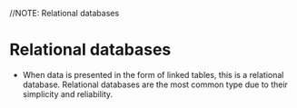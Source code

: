 //NOTE: Relational databases

# Relational databases

- When data is presented in the form of linked tables, this is a relational database. Relational databases are the most common type due to their simplicity and reliability. 
